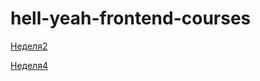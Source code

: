 # hell-yeah-frontend-courses
[Неделя2](https://germashukanna.github.io/hell-yeah-frontend-courses/week2)

[Неделя4](https://germashukanna.github.io/hell-yeah-frontend-courses/week4)

